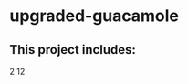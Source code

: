# upgraded-guacamole

## This project includes:
<?xml version="1.0" encoding="UTF-8"?>
<tree>
  <directory name=".">
    <file name="LICENSE"></file>
    <file name="README.md"></file>
    <directory name="browser">
      <file name="browser.py"></file>
      <file name="chromedriver"></file>
      <file name="client.py"></file>
      <file name="output.html"></file>
    </directory>
    <directory name="server">
      <file name="extension_handler.py"></file>
      <file name="main.py"></file>
      <file name="output.txt"></file>
      <file name="test.html"></file>
      <file name="video_process.py"></file>
      <file name="wait_for_page_change.py"></file>
    </directory>
  </directory>
  <report>
    <directories>2</directories>
    <files>12</files>
  </report>
</tree>
